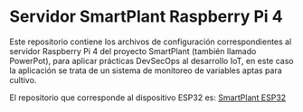 # Servidor SmartPlant Raspberry Pi 4
Este repositorio contiene los archivos de configuración correspondientes al servidor Raspberry Pi 4 del proyecto SmartPlant (también llamado PowerPot), para aplicar prácticas DevSecOps al desarrollo IoT, en este caso la aplicación se trata de un sistema de monitoreo de variables aptas para cultivo.

El repositorio que corresponde al dispositivo ESP32 es: [SmartPlant ESP32](https://github.com/FeedehC/SmartPlant/)

